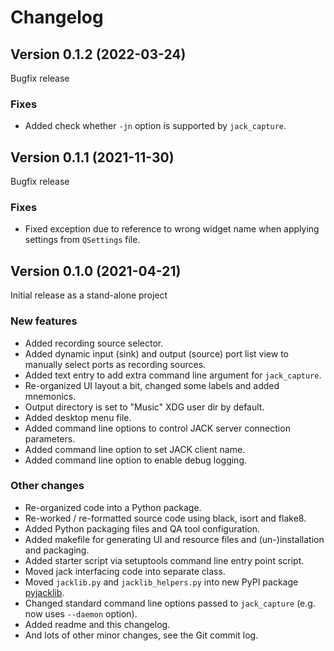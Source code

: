 # Changelog


## Version 0.1.2 (2022-03-24)

Bugfix release


### Fixes

* Added check whether `-jn` option is supported by `jack_capture`.


## Version 0.1.1 (2021-11-30)

Bugfix release


### Fixes

* Fixed exception due to reference to wrong widget name when applying settings
  from `QSettings` file.


## Version 0.1.0 (2021-04-21)

Initial release as a stand-alone project


### New features

* Added recording source selector.
* Added dynamic input (sink) and output (source) port list view
  to manually select ports as recording sources.
* Added text entry to add extra command line argument for `jack_capture`.
* Re-organized UI layout a bit, changed some labels and added mnemonics.
* Output directory is set to "Music" XDG user dir by default.
* Added desktop menu file.
* Added command line options to control JACK server connection parameters.
* Added command line option to set JACK client name.
* Added command line option to enable debug logging.


### Other changes

* Re-organized code into a Python package.
* Re-worked / re-formatted source code using black, isort and flake8.
* Added Python packaging files and QA tool configuration.
* Added makefile for generating UI and resource files and (un-)installation and
  packaging.
* Added starter script via setuptools command line entry point script.
* Moved jack interfacing code into separate class.
* Moved `jacklib.py` and `jacklib_helpers.py` into new PyPI package
  [pyjacklib].
* Changed standard command line options passed to `jack_capture` (e.g.
  now uses `--daemon` option).
* Added readme and this changelog.
* And lots of other minor changes, see the Git commit log.


[pyjacklib]: https://github.com/jackaudio/pyjacklib
